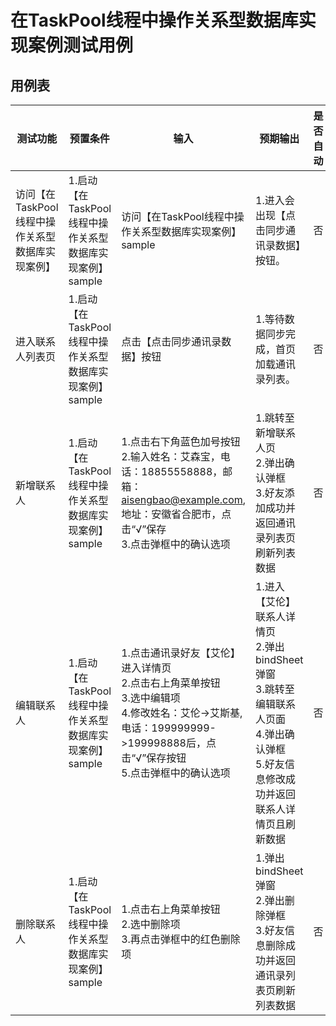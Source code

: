 # 在TaskPool线程中操作关系型数据库实现案例测试用例

## 用例表

| 测试功能                         | 预置条件                                 | 输入                                                                                                                      | 预期输出                                                                                              | 是否自动 |测试结果|
|------------------------------|--------------------------------------|-------------------------------------------------------------------------------------------------------------------------|---------------------------------------------------------------------------------------------------|------|--------------------------------|
| 访问【在TaskPool线程中操作关系型数据库实现案例】 | 	1.启动【在TaskPool线程中操作关系型数据库实现案例】sample | 	访问【在TaskPool线程中操作关系型数据库实现案例】sample 	                                                                                   | 1.进入会出现【点击同步通讯录数据】按钮。                                                                             | 否    |Pass|
| 进入联系人列表页                     | 	1.启动【在TaskPool线程中操作关系型数据库实现案例】sample                | 	点击【点击同步通讯录数据】按钮                                                                                                        | 1.等待数据同步完成，首页加载通讯录列表。                                                                             | 否    |Pass|
| 新增联系人                        | 	1.启动【在TaskPool线程中操作关系型数据库实现案例】sample   | 	1.点击右下角蓝色加号按钮 <br/>2.输入姓名：艾森宝，电话：18855558888，邮箱：aisengbao@example.com,地址：安徽省合肥市，点击“√”保存 <br/>3.点击弹框中的确认选项              | 1.跳转至新增联系人页<br/> 2.弹出确认弹框<br/> 3.好友添加成功并返回通讯录列表页刷新列表数据                                            | 否    |Pass|
| 编辑联系人                        | 	1.启动【在TaskPool线程中操作关系型数据库实现案例】sample    | 	1.点击通讯录好友【艾伦】进入详情页 <br/>2.点击右上角菜单按钮<br/>3.选中编辑项<br/>4.修改姓名：艾伦->艾斯基,电话：199999999->199998888后，点击“√”保存按钮<br/>5.点击弹框中的确认选项 | 1.进入【艾伦】联系人详情页<br/> 2.弹出bindSheet弹窗<br/> 3.跳转至编辑联系人页面<br/> 4.弹出确认弹框<br/> 5.好友信息修改成功并返回联系人详情页且刷新数据 | 否    |Pass|
| 删除联系人                        | 	1.启动【在TaskPool线程中操作关系型数据库实现案例】sample    | 1.点击右上角菜单按钮<br/>2.选中删除项<br/>3.再点击弹框中的红色删除项                                                                              | 1.弹出bindSheet弹窗<br/>2.弹出删除弹框<br/>3.好友信息删除成功并返回通讯录列表页刷新列表数据                                                   | 否    |Pass|